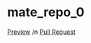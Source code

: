 # mate_repo_0
[Preview](https://your-name.github.io/your-repo/) /n
[Pull Request](https://github.com/your-name/your-repo/pull/1/files)
